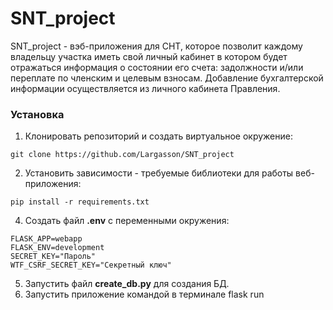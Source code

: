 # SNT_project
SNT_project - вэб-приложения для СНТ, которое позволит каждому владельцу участка 
иметь свой личный кабинет в котором будет отражаться информация о состоянии его 
счета: задолжности и/или переплате по членским и целевым взносам. Добавление бухгалтерской 
информации осуществляется из личного кабинета Правления. 

### Установка
1. Клонировать репозиторий и создать виртуальное окружение:
```
git clone https://github.com/Largasson/SNT_project
```
2. Установить зависимости - требуемые библиотеки для работы веб-приложения:
```
pip install -r requirements.txt
```
4. Создать файл __.env__ с переменными окружения: 
```
FLASK_APP=webapp
FLASK_ENV=development
SECRET_KEY="Пароль"
WTF_CSRF_SECRET_KEY="Секретный ключ"
```
5. Запустить файл __create_db.py__ для создания БД.
6. Запустить приложение командой в терминале flask run